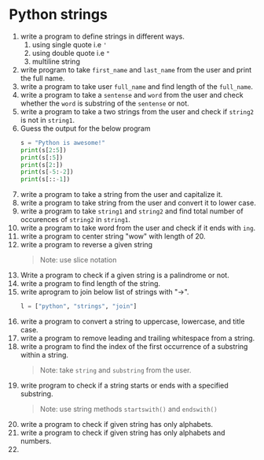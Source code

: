 # Python strings

1. write a program to define strings in different ways.
    1. using single quote i.e `'`
    2. using double quote i.e `"`
    3. multiline string
2. write program to take `first_name` and `last_name` from the user and print the full name.
3. write a program to take user `full_name` and find length of the `full_name`.
4. write a program to take a `sentense` and `word` from the user and check whether the `word` is substring of the `sentense` or not.
5. write a program to take a two strings from the user and check if `string2` is not in `string1`.
6. Guess the output for the below program
   ```python
   s = "Python is awesome!"
   print(s[2:5])
   print(s[:5])
   print(s[2:])
   print(s[-5:-2])
   print(s[::-1])
   ```
7. write a program to take a string from the user and capitalize it.
8. write a program to take string from the user and convert it to lower case.
9. write a program to take `string1` and `string2` and find total number of occurences of `string2` in `string1`.
10. write a program to take word from the user and check if it ends with `ing`.
11. write a program to center string "wow" with length of 20.
12. write a program to reverse a given string
    > Note: use slice notation
13. Write a program to check if a given string is a palindrome or not.
14. write a program to find length of the string.
15. write aprogram to join below list of strings with "->".
    ```python
    l = ["python", "strings", "join"]
    ```
16. write a program to convert a string to uppercase, lowercase, and title case.
17. write a program to remove leading and trailing whitespace from a string.
18. write a program to find the index of the first occurrence of a substring within a string.
    > Note: take `string` and `substring` from the user.
19. write program to check if a string starts or ends with a specified substring.
    > Note: use string methods `startswith()` and `endswith()`
20. write a program to check if given string has only alphabets.
21. write a program to check if given string has only alphabets and numbers.
22. 
